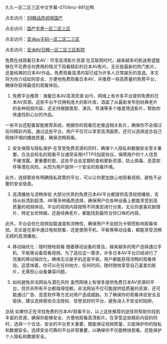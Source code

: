 
久久一区二区三区中文字幕-0704mz-881比鸭


点击访问：<a href="https://rtj-3zo.pages.dev/">99精品热视频国产</a>

点击访问：<a href="https://cfad.pages.dev/">国产宅男一区二区三区</a>

点击访问：<a href="https://tfda.pages.dev/">亚洲av无码一区二区二三区</a>

点击访问：<a href="https://rtj-3zo.pages.dev/">亚洲AV日韩一区二区三区影院</a>



免费在线观看日本AV：尽享高清影片资源
在互联网时代，越来越多的影迷希望能够在不花费任何费用的情况下观看精彩的日本AV影片。无论是最新的热门影片，还是经典的日本AV作品，免费观看高清内容已成为许多人日常娱乐的首选。本文将为你介绍如何安全、方便地免费观看日本AV，并推荐一些高质量的免费平台，确保你获得最佳的观看体验。

1. 免费平台推荐：海量日本AV高清资源
如今，网络上有许多平台提供免费的日本AV资源。这些平台不仅拥有庞大的影片库，涵盖了从最新发布到经典老片的各种视频内容，还支持根据类型、演员、导演等多个维度筛选影片，帮助你快速找到心仪的作品。

一些平台还配备智能推荐系统，根据你的观看历史推送相关影片，确保你不会错过任何精彩内容。通过这些平台，用户不仅可以享受高清画质，还可以选择适合自己网络环境的播放质量，确保流畅观看。

2. 安全保障与隐私保护
在享受免费资源的同时，确保个人隐私和数据安全至关重要。合法且知名的观看平台通常采用HTTPS加密协议，保障用户的个人信息不被泄露。更重要的是，这些平台会定期检查和更新资源，防止病毒、恶意软件等潜在风险，从而为用户提供一个安全的观看环境。

此外，选择那些有明确隐私政策的平台，可以让你更加放心地观看视频，避免不必要的安全隐患。

3. 高清播放与流畅体验
大部分优质的免费日本AV平台都提供高清视频播放，支持从标清到超清、4K等多种画质选择，确保用户在各种设备上都能享受到高质量的视频体验。平台的视频内容按照不同类型进行分类，无论你是喜欢剧情片、特定女优特辑，还是经典老片，都能找到最符合你口味的内容。

此外，平台会优化视频加载速度和流畅性，确保用户不会因为卡顿而影响观看体验。无论是在家中通过电视观看，还是使用手机、平板等移动设备，都能享受流畅无碍的高清播放。

4. 移动端优化：随时随地观看
随着移动设备的普及，越来越多的用户选择通过手机、平板等设备观看视频。为了适应这一需求，许多日本AV平台已经进行了完美的移动端优化，确保无论是手机还是平板，用户都能获得流畅的观看体验。这意味着，你可以在任何地方、任何时间，随时随地享受自己喜爱的影片，无需担心设备兼容问题。

5. 如何避免非法网站与潜在风险
虽然网络上有很多提供免费日本AV资源的平台，但并非所有平台都值得信赖。非法网站不仅可能提供低质量的资源，还可能通过广告、恶意软件等方式对用户造成威胁。为了确保你的观看体验安全且愉快，建议选择那些合法授权、信誉良好的平台，避免进入不安全的陷阱。

总结
如果你正在寻找免费的日本AV观看平台，以上这些推荐的途径将帮助你找到丰富的资源，确保你能够安全、方便地观看高清影片。在享受这些精彩内容的同时，选择一个合法、安全的平台至关重要，既能保证视频质量，又能保护你的隐私和数据安全。选择安全可靠的平台非常重要，以确保你不仅能畅快观看，还能保护个人隐私和数据安全。





<span style="display:none;">[Canonical link]( https://github.com/duck20250704/duck07 ）</span>
